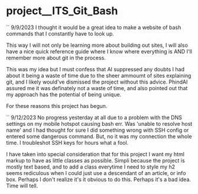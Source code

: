 # project\_\_ITS_Git_Bash

``
9/9/2023
I thought it would be a great idea to make a website of bash commands that I constantly have to look up.

This way I will not only be learning more about building out sites, I will also have a nice quick reference guide where I know where everything is AND I'll remember more about git in the process.

This was my idea but I must confess that AI suppressed any doubts I had about it being a waste of time due to the sheer ammoumt of sites explaining git, and I likely would've dismissed the project without this advice. PhindAI assured me it was definately not a waste of time, and also pointed out that my approach has the potential of being unique.

For these reasons this project has begun.

``
9/12/2023
No progress yesterday at all due to a problem with the DNS settings on my mobile hotspot causing bash err. Was 'unable to resolve host name' and I had thought for sure I did something wrong with SSH config or entered some dangerous command. But, no it was my connection the whole time. I troubleshot SSH keys for hours what a fool.

I have taken into special consideration that for this project I want my html markup to have as little classes as possible. Simpli because the project is mostly text based, and to add a class everytime I need to style my h2 seems rediculous when I could just use a descendant of an article, or info box. Perhaps I don't realize it's it obvious to do this. Perhaps it's a bad idea. Time will tell.

